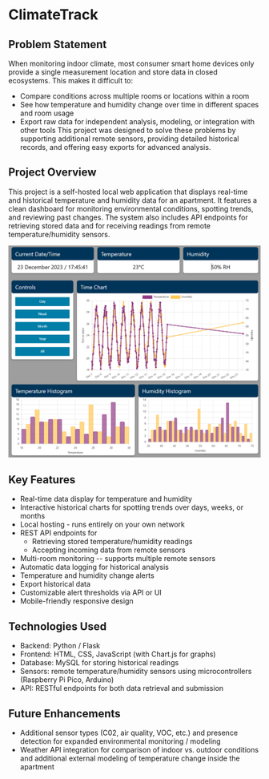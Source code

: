 ClimateTrack
===========

Problem Statement
------------
When monitoring indoor climate, most consumer smart home devices only provide a single measurement location and store data in closed ecosystems. This makes it difficult to:
* Compare conditions across multiple rooms or locations within a room
* See how temperature and humidity change over time in different spaces and room usage
* Export raw data for independent analysis, modeling, or integration with other tools
This project was designed to solve these problems by supporting additional remote sensors, providing detailed historical records, and offering easy exports for advanced analysis.


Project Overview
--------
This project is a self-hosted local web application that displays real-time and historical temperature and humidity data for an apartment. It features a clean dashboard for monitoring environmental conditions, spotting trends, and reviewing past changes. The system also includes API endpoints for retrieving stored data and for receiving readings from remote temperature/humidity sensors.

![Sample Dashboard Image](https://github.com/jackc-07/ClimateTrack/blob/main/dashboard.PNG?raw=true)

Key Features
--------
* Real-time data display for temperature and humidity
* Interactive historical charts for spotting trends over days, weeks, or months
* Local hosting - runs entirely on your own network
* REST API endpoints for
    * Retrieving stored temperature/humidity readings
    * Accepting incoming data from remote sensors
* Multi-room monitoring -- supports multiple remote sensors
* Automatic data logging for historical analysis
* Temperature and humidity change alerts
* Export historical data
* Customizable alert thresholds via API or UI
* Mobile-friendly responsive design


Technologies Used
-----------
* Backend: Python / Flask
* Frontend: HTML, CSS, JavaScript (with Chart.js for graphs)
* Database: MySQL for storing historical readings
* Sensors: remote temperature/humidity sensors using microcontrollers (Raspberry Pi Pico, Arduino)
* API: RESTful endpoints for both data retrieval and submission


Future Enhancements
---------
* Additional sensor types (C02, air quality, VOC, etc.) and presence detection for expanded environmental monitoring / modeling
* Weather API integration for comparison of indoor vs. outdoor conditions and additional external modeling of temperature change inside the apartment


